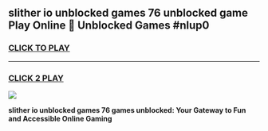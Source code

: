 
## slither io unblocked games 76 unblocked game Play Online 👋 Unblocked Games #nlup0
<h3>
<a href="https://premium.freeplayer.one?title=slither_io_unblocked_games_76&ref=21F">CLICK TO PLAY</a></h3>
<hr>

<h3>
<a href="https://premium.freeplayer.one?title=slither_io_unblocked_games_76&ref=21F">CLICK 2 PLAY</a>
  
</h3>

<a href="https://premium.freeplayer.one?title=slither_io_unblocked_games_76&ref=21F/"><img src="https://clearcache.store/games.png"></a>


**slither io unblocked games 76 games unblocked: Your Gateway to Fun and Accessible Online Gaming**
